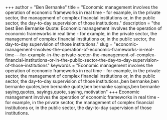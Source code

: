 +++
author = "Ben Bernanke"
title = "Economic management involves the operation of economic frameworks in real time - for example, in the private sector, the management of complex financial institutions or, in the public sector, the day-to-day supervision of those institutions."
description = "the best Ben Bernanke Quote: Economic management involves the operation of economic frameworks in real time - for example, in the private sector, the management of complex financial institutions or, in the public sector, the day-to-day supervision of those institutions."
slug = "economic-management-involves-the-operation-of-economic-frameworks-in-real-time---for-example-in-the-private-sector-the-management-of-complex-financial-institutions-or-in-the-public-sector-the-day-to-day-supervision-of-those-institutions"
keywords = "Economic management involves the operation of economic frameworks in real time - for example, in the private sector, the management of complex financial institutions or, in the public sector, the day-to-day supervision of those institutions.,ben bernanke,ben bernanke quotes,ben bernanke quote,ben bernanke sayings,ben bernanke saying,quotes, sayings,quote, saying, motivation"
+++
Economic management involves the operation of economic frameworks in real time - for example, in the private sector, the management of complex financial institutions or, in the public sector, the day-to-day supervision of those institutions.
